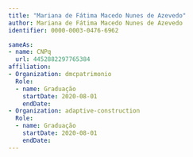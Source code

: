 ```yaml
---
title: "Mariana de Fátima Macedo Nunes de Azevedo"
author: Mariana de Fátima Macedo Nunes de Azevedo
identifier: 0000-0003-0476-6962

sameAs:
- name: CNPq
  url: 4452882297765384
affiliation:
- Organization: dmcpatrimonio
  Role:
  - name: Graduação
    startDate: 2020-08-01
    endDate: 
- Organization: adaptive-construction
  Role:
  - name: Graduação
    startDate: 2020-08-01
    endDate: 
---
```




